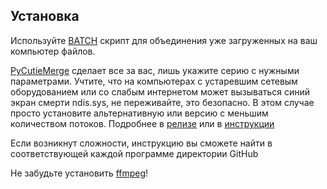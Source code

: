 ## Установка

Используйте [BATCH](https://github.com/Waltorvi/CutieMerge/releases/tag/1.0.0) скрипт для объединения уже загруженных на ваш компьютер файлов. 


[PyCutieMerge](https://github.com/Waltorvi/CutieMerge/releases/tag/2.1.0) сделает все за вас, лишь укажите серию с нужными параметрами. Учтите, что на компьютерах с устаревшим сетевым оборудованием или со слабым интернетом может вызываться синий экран смерти ndis.sys, не переживайте, это безопасно. В этом случае просто установите альтернативную или версию с меньшим количеством потоков. Подробнее в [релизе](https://github.com/Waltorvi/CutieMerge/releases/tag/2.1.0) или в [инструкции](https://github.com/Waltorvi/CutieMerge/blob/main/PyCutieMerge/README.md)

Если возникнут сложности, инструкцию вы сможете найти в соответствующей каждой программе директории GitHub

Не забудьте установить [ffmpeg](https://www.ffmpeg.org/)!
